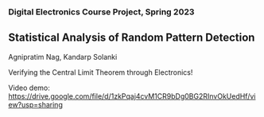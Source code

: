 ### Digital Electronics Course Project, Spring 2023

## Statistical Analysis of Random Pattern Detection

Agnipratim Nag, Kandarp Solanki

Verifying the Central Limit Theorem through Electronics!

Video demo: https://drive.google.com/file/d/1zkPqaj4cvM1CR9bDg0BG2RInvOkUedHf/view?usp=sharing
